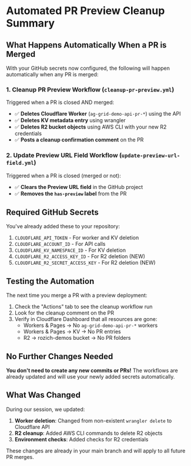 # Automated PR Preview Cleanup Summary

## What Happens Automatically When a PR is Merged

With your GitHub secrets now configured, the following will happen automatically when any PR is merged:

### 1. **Cleanup PR Preview Workflow** (`cleanup-pr-preview.yml`)

Triggered when a PR is closed AND merged:

- ✅ **Deletes Cloudflare Worker** (`ag-grid-demo-api-pr-*`) using the API
- ✅ **Deletes KV metadata entry** using wrangler
- ✅ **Deletes R2 bucket objects** using AWS CLI with your new R2 credentials
- ✅ **Posts a cleanup confirmation comment** on the PR

### 2. **Update Preview URL Field Workflow** (`update-preview-url-field.yml`)

Triggered when a PR is closed (merged or not):

- ✅ **Clears the Preview URL field** in the GitHub project
- ✅ **Removes the `has-preview` label** from the PR

## Required GitHub Secrets

You've already added these to your repository:

1. `CLOUDFLARE_API_TOKEN` - For worker and KV deletion
2. `CLOUDFLARE_ACCOUNT_ID` - For API calls
3. `CLOUDFLARE_KV_NAMESPACE_ID` - For KV deletion
4. `CLOUDFLARE_R2_ACCESS_KEY_ID` - For R2 deletion (NEW)
5. `CLOUDFLARE_R2_SECRET_ACCESS_KEY` - For R2 deletion (NEW)

## Testing the Automation

The next time you merge a PR with a preview deployment:

1. Check the "Actions" tab to see the cleanup workflow run
2. Look for the cleanup comment on the PR
3. Verify in Cloudflare Dashboard that all resources are gone:
   - Workers & Pages → No `ag-grid-demo-api-pr-*` workers
   - Workers & Pages → KV → No PR entries
   - R2 → rozich-demos bucket → No PR folders

## No Further Changes Needed

**You don't need to create any new commits or PRs!** The workflows are already updated and will use your newly added secrets automatically.

## What Was Changed

During our session, we updated:

1. **Worker deletion**: Changed from non-existent `wrangler delete` to Cloudflare API
2. **R2 cleanup**: Added AWS CLI commands to delete R2 objects
3. **Environment checks**: Added checks for R2 credentials

These changes are already in your main branch and will apply to all future PR merges.
